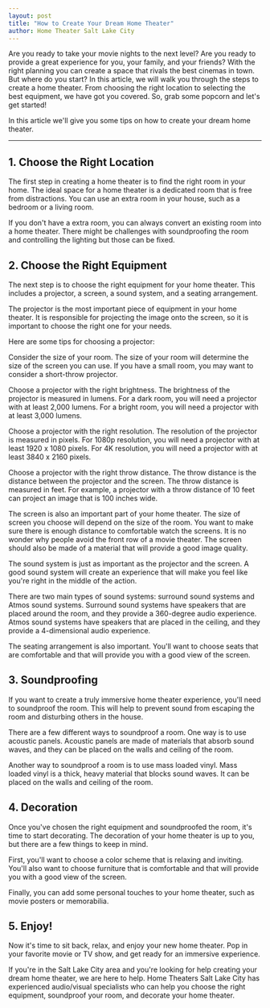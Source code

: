 ```yaml
---
layout: post
title: "How to Create Your Dream Home Theater"
author: Home Theater Salt Lake City
---
```


Are you ready to take your movie nights to the next level? Are you ready to provide a great experience for you, your family, and your friends? With the right planning you can create a space that rivals the best cinemas in town. But where do you start? In this article, we will walk you through the steps to create a home theater. From choosing the right location to selecting the best equipment, we have got you covered. So, grab some popcorn and let's get started!

In this article we'll give you some tips on how to create your dream home theater.

---

## 1. Choose the Right Location

The first step in creating a home theater is to find the right room in your home. The ideal space for a home theater is a dedicated room that is free from distractions. You can use an extra room in your house, such as a bedroom or a living room.

If you don't have a extra room, you can always convert an existing room into a home theater. There might be challenges with soundproofing the room and controlling the lighting but those can be fixed.

## 2. Choose the Right Equipment

The next step is to choose the right equipment for your home theater. This includes a projector, a screen, a sound system, and a seating arrangement.

The projector is the most important piece of equipment in your home theater. It is responsible for projecting the image onto the screen, so it is important to choose the right one for your needs.

Here are some tips for choosing a projector:

Consider the size of your room. The size of your room will determine the size of the screen you can use. If you have a small room, you may want to consider a short-throw projector.

Choose a projector with the right brightness. The brightness of the projector is measured in lumens. For a dark room, you will need a projector with at least 2,000 lumens. For a bright room, you will need a projector with at least 3,000 lumens.

Choose a projector with the right resolution. The resolution of the projector is measured in pixels. For 1080p resolution, you will need a projector with at least 1920 x 1080 pixels. For 4K resolution, you will need a projector with at least 3840 x 2160 pixels.

Choose a projector with the right throw distance. The throw distance is the distance between the projector and the screen. The throw distance is measured in feet. For example, a projector with a throw distance of 10 feet can project an image that is 100 inches wide.

The screen is also an important part of your home theater. The size of screen you choose will depend on the size of the room. You want to make sure there is enough distance to comfortable watch the screens. It is no wonder why people avoid the front row of a movie theater. The screen should also be made of a material that will provide a good image quality.

The sound system is just as important as the projector and the screen. A good sound system will create an experience that will make you feel like you're right in the middle of the action.

There are two main types of sound systems: surround sound systems and Atmos sound systems. Surround sound systems have speakers that are placed around the room, and they provide a 360-degree audio experience. Atmos sound systems have speakers that are placed in the ceiling, and they provide a 4-dimensional audio experience.

The seating arrangement is also important. You'll want to choose seats that are comfortable and that will provide you with a good view of the screen.

## 3. Soundproofing

If you want to create a truly immersive home theater experience, you'll need to soundproof the room. This will help to prevent sound from escaping the room and disturbing others in the house.

There are a few different ways to soundproof a room. One way is to use acoustic panels. Acoustic panels are made of materials that absorb sound waves, and they can be placed on the walls and ceiling of the room.

Another way to soundproof a room is to use mass loaded vinyl. Mass loaded vinyl is a thick, heavy material that blocks sound waves. It can be placed on the walls and ceiling of the room.

## 4. Decoration

Once you've chosen the right equipment and soundproofed the room, it's time to start decorating. The decoration of your home theater is up to you, but there are a few things to keep in mind.

First, you'll want to choose a color scheme that is relaxing and inviting. You'll also want to choose furniture that is comfortable and that will provide you with a good view of the screen.

Finally, you can add some personal touches to your home theater, such as movie posters or memorabilia.

## 5. Enjoy!

Now it's time to sit back, relax, and enjoy your new home theater. Pop in your favorite movie or TV show, and get ready for an immersive experience.

If you're in the Salt Lake City area and you're looking for help creating your dream home theater, we are here to help. Home Theaters Salt Lake City has experienced audio/visual specialists who can help you choose the right equipment, soundproof your room, and decorate your home theater.